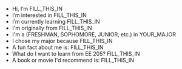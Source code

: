 
- Hi, I’m FILL_THIS_IN
- I’m interested in FILL_THIS_IN
- I’m currently learning FILL_THIS_IN
- I'm originally from FILL_THIS_IN
- I'm a (FRESHMAN, SOPHOMORE, JUNIOR, etc.) in YOUR_MAJOR
- I chose my major because FILL_THIS_IN
- A fun fact about me is:  FILL_THIS_IN
- What do I want to learn from EE 205?  FILL_THIS_IN
- A book or movie I'd recommend is:  FILL_THIS_IN
